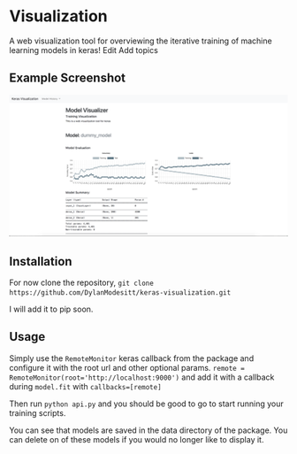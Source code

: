 # Visualization #

A web visualization tool for overviewing the iterative training of machine learning models in keras! Edit
Add topics

## Example Screenshot

![keras visualization tool](./image.png)

## Installation

For now clone the repository,
`git clone https://github.com/DylanModesitt/keras-visualization.git`

I will add it to pip soon.

## Usage

Simply use the `RemoteMonitor` keras callback from the package and configure it with the root url and other optional params.
`remote = RemoteMonitor(root='http://localhost:9000')` and add it with a callback during `model.fit` with `callbacks=[remote]`

Then run `python api.py` and you should be good to go to start running your training scripts. 

You can see that models are saved in the data directory of the package. You can delete on of these models if you would no longer like to display it.


